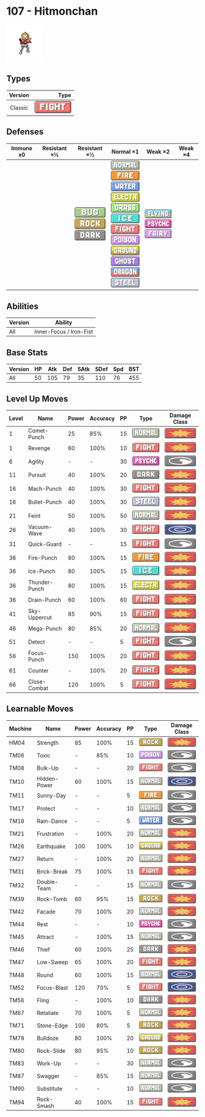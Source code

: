 # 107 - Hitmonchan

![hitmonchan](../img/pokemon/107.png)

## Types

| Version | Type                                   |
| :-----: | -------------------------------------: |
| Classic | ![fighting](../img/types/fighting.png) |

## Defenses

| Immune x0 | Resistant ×¼ | Resistant ×½                                                                                       | Normal ×1                                                                                                                                                                                                                                                                                                                                                                                                                                                             | Weak ×2                                                                                                          | Weak ×4 |
| --------- | ------------ | -------------------------------------------------------------------------------------------------- | --------------------------------------------------------------------------------------------------------------------------------------------------------------------------------------------------------------------------------------------------------------------------------------------------------------------------------------------------------------------------------------------------------------------------------------------------------------------- | ---------------------------------------------------------------------------------------------------------------- | ------- |
|           |              | ![bug](../img/types/bug.png)<br/>![rock](../img/types/rock.png)<br/>![dark](../img/types/dark.png) | ![normal](../img/types/normal.png)<br/>![fire](../img/types/fire.png)<br/>![water](../img/types/water.png)<br/>![electric](../img/types/electric.png)<br/>![grass](../img/types/grass.png)<br/>![ice](../img/types/ice.png)<br/>![fighting](../img/types/fighting.png)<br/>![poison](../img/types/poison.png)<br/>![ground](../img/types/ground.png)<br/>![ghost](../img/types/ghost.png)<br/>![dragon](../img/types/dragon.png)<br/>![steel](../img/types/steel.png) | ![flying](../img/types/flying.png)<br/>![psychic](../img/types/psychic.png)<br/>![fairy](../img/types/fairy.png) |         |

## Abilities

| Version | Ability                 |
| ------- | ----------------------- |
| All     | Inner-Focus / Iron-Fist |

## Base Stats

| Version | HP | Atk | Def | SAtk | SDef | Spd | BST |
| ------- | -- | --- | --- | ---- | ---- | --- | --- |
| All     | 50 | 105 | 79  | 35   | 110  | 76  | 455 |

## Level Up Moves

| Level | Name          | Power | Accuracy | PP | Type                                   | Damage Class                           |
| ----- | ------------- | ----- | -------- | -- | -------------------------------------- | -------------------------------------- |
| 1     | Comet-Punch   | 25    | 85%      | 15 | ![normal](../img/types/normal.png)     | ![physical](../img/types/physical.png) |
| 1     | Revenge       | 60    | 100%     | 10 | ![fighting](../img/types/fighting.png) | ![physical](../img/types/physical.png) |
| 6     | Agility       | -     | -        | 30 | ![psychic](../img/types/psychic.png)   | ![status](../img/types/status.png)     |
| 11    | Pursuit       | 40    | 100%     | 20 | ![dark](../img/types/dark.png)         | ![physical](../img/types/physical.png) |
| 16    | Mach-Punch    | 40    | 100%     | 30 | ![fighting](../img/types/fighting.png) | ![physical](../img/types/physical.png) |
| 16    | Bullet-Punch  | 40    | 100%     | 30 | ![steel](../img/types/steel.png)       | ![physical](../img/types/physical.png) |
| 21    | Feint         | 50    | 100%     | 50 | ![normal](../img/types/normal.png)     | ![physical](../img/types/physical.png) |
| 26    | Vacuum-Wave   | 40    | 100%     | 30 | ![fighting](../img/types/fighting.png) | ![special](../img/types/special.png)   |
| 31    | Quick-Guard   | -     | -        | 15 | ![fighting](../img/types/fighting.png) | ![status](../img/types/status.png)     |
| 36    | Fire-Punch    | 80    | 100%     | 15 | ![fire](../img/types/fire.png)         | ![physical](../img/types/physical.png) |
| 36    | Ice-Punch     | 80    | 100%     | 15 | ![ice](../img/types/ice.png)           | ![physical](../img/types/physical.png) |
| 36    | Thunder-Punch | 80    | 100%     | 15 | ![electric](../img/types/electric.png) | ![physical](../img/types/physical.png) |
| 36    | Drain-Punch   | 60    | 100%     | 60 | ![fighting](../img/types/fighting.png) | ![physical](../img/types/physical.png) |
| 41    | Sky-Uppercut  | 85    | 90%      | 15 | ![fighting](../img/types/fighting.png) | ![physical](../img/types/physical.png) |
| 46    | Mega-Punch    | 80    | 85%      | 20 | ![normal](../img/types/normal.png)     | ![physical](../img/types/physical.png) |
| 51    | Detect        | -     | -        | 5  | ![fighting](../img/types/fighting.png) | ![status](../img/types/status.png)     |
| 56    | Focus-Punch   | 150   | 100%     | 20 | ![fighting](../img/types/fighting.png) | ![physical](../img/types/physical.png) |
| 61    | Counter       | -     | 100%     | 20 | ![fighting](../img/types/fighting.png) | ![physical](../img/types/physical.png) |
| 66    | Close-Combat  | 120   | 100%     | 5  | ![fighting](../img/types/fighting.png) | ![physical](../img/types/physical.png) |

## Learnable Moves

| Machine | Name         | Power | Accuracy | PP | Type                                   | Damage Class                           |
| ------- | ------------ | ----- | -------- | -- | -------------------------------------- | -------------------------------------- |
| HM04    | Strength     | 85    | 100%     | 15 | ![rock](../img/types/rock.png)         | ![physical](../img/types/physical.png) |
| TM06    | Toxic        | -     | 85%      | 10 | ![poison](../img/types/poison.png)     | ![status](../img/types/status.png)     |
| TM08    | Bulk-Up      | -     | -        | 20 | ![fighting](../img/types/fighting.png) | ![status](../img/types/status.png)     |
| TM10    | Hidden-Power | 60    | 100%     | 15 | ![normal](../img/types/normal.png)     | ![special](../img/types/special.png)   |
| TM11    | Sunny-Day    | -     | -        | 5  | ![fire](../img/types/fire.png)         | ![status](../img/types/status.png)     |
| TM17    | Protect      | -     | -        | 10 | ![normal](../img/types/normal.png)     | ![status](../img/types/status.png)     |
| TM18    | Rain-Dance   | -     | -        | 5  | ![water](../img/types/water.png)       | ![status](../img/types/status.png)     |
| TM21    | Frustration  | -     | 100%     | 20 | ![normal](../img/types/normal.png)     | ![physical](../img/types/physical.png) |
| TM26    | Earthquake   | 100   | 100%     | 10 | ![ground](../img/types/ground.png)     | ![physical](../img/types/physical.png) |
| TM27    | Return       | -     | 100%     | 20 | ![normal](../img/types/normal.png)     | ![physical](../img/types/physical.png) |
| TM31    | Brick-Break  | 75    | 100%     | 15 | ![fighting](../img/types/fighting.png) | ![physical](../img/types/physical.png) |
| TM32    | Double-Team  | -     | -        | 15 | ![normal](../img/types/normal.png)     | ![status](../img/types/status.png)     |
| TM39    | Rock-Tomb    | 60    | 95%      | 15 | ![rock](../img/types/rock.png)         | ![physical](../img/types/physical.png) |
| TM42    | Facade       | 70    | 100%     | 20 | ![normal](../img/types/normal.png)     | ![physical](../img/types/physical.png) |
| TM44    | Rest         | -     | -        | 10 | ![psychic](../img/types/psychic.png)   | ![status](../img/types/status.png)     |
| TM45    | Attract      | -     | 100%     | 15 | ![normal](../img/types/normal.png)     | ![status](../img/types/status.png)     |
| TM46    | Thief        | 60    | 100%     | 25 | ![dark](../img/types/dark.png)         | ![physical](../img/types/physical.png) |
| TM47    | Low-Sweep    | 65    | 100%     | 20 | ![fighting](../img/types/fighting.png) | ![physical](../img/types/physical.png) |
| TM48    | Round        | 60    | 100%     | 15 | ![normal](../img/types/normal.png)     | ![special](../img/types/special.png)   |
| TM52    | Focus-Blast  | 120   | 70%      | 5  | ![fighting](../img/types/fighting.png) | ![special](../img/types/special.png)   |
| TM56    | Fling        | -     | 100%     | 10 | ![dark](../img/types/dark.png)         | ![physical](../img/types/physical.png) |
| TM67    | Retaliate    | 70    | 100%     | 5  | ![normal](../img/types/normal.png)     | ![physical](../img/types/physical.png) |
| TM71    | Stone-Edge   | 100   | 80%      | 5  | ![rock](../img/types/rock.png)         | ![physical](../img/types/physical.png) |
| TM78    | Bulldoze     | 80    | 100%     | 20 | ![ground](../img/types/ground.png)     | ![physical](../img/types/physical.png) |
| TM80    | Rock-Slide   | 80    | 95%      | 10 | ![rock](../img/types/rock.png)         | ![physical](../img/types/physical.png) |
| TM83    | Work-Up      | -     | -        | 30 | ![normal](../img/types/normal.png)     | ![status](../img/types/status.png)     |
| TM87    | Swagger      | -     | 85%      | 15 | ![normal](../img/types/normal.png)     | ![status](../img/types/status.png)     |
| TM90    | Substitute   | -     | -        | 10 | ![normal](../img/types/normal.png)     | ![status](../img/types/status.png)     |
| TM94    | Rock-Smash   | 40    | 100%     | 15 | ![fighting](../img/types/fighting.png) | ![physical](../img/types/physical.png) |
